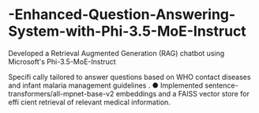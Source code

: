 # -Enhanced-Question-Answering-System-with-Phi-3.5-MoE-Instruct
Developed a Retrieval Augmented Generation (RAG) chatbot using Microsoft's Phi-3.5-MoE-Instruct


Specifi cally tailored to answer questions based on WHO contact diseases and infant malaria management guidelines . ● Implemented sentence-transformers/all-mpnet-base-v2 embeddings and a FAISS vector store for effi cient retrieval of relevant medical information.
